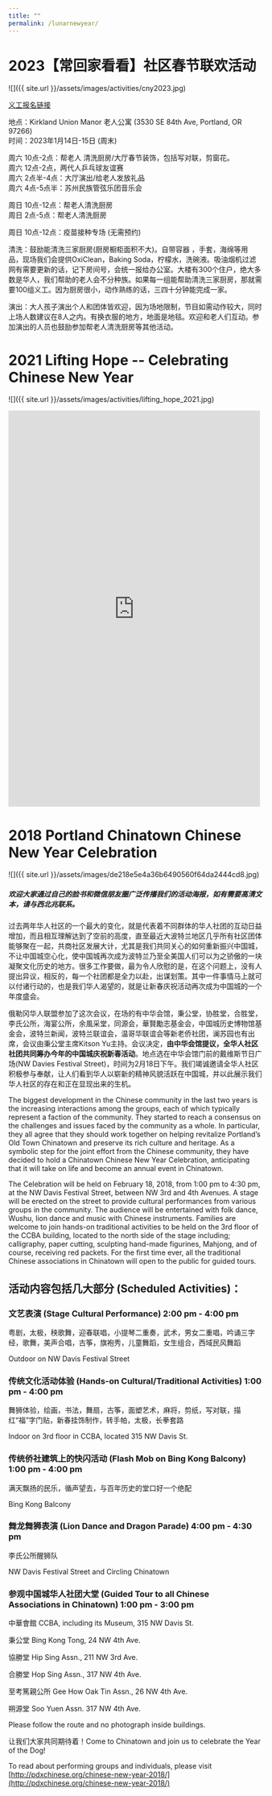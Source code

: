 ```yaml
---
title: ""
permalink: /lunarnewyear/
---
```


# 2023【常回家看看】社区春节联欢活动

![]({{ site.url }}/assets/images/activities/cny2023.jpg)

[义工报名链接](https://docs.google.com/forms/d/e/1FAIpQLSerbP7209LCkipAJUhnEdkvN0S-N-lbFywEG5Jc7MZtjexAlA/viewform?usp=sf_link)

地点：Kirkland Union Manor 老人公寓 (3530 SE 84th Ave, Portland, OR 97266)  
时间：2023年1月14日-15日 (周末)  

周六 10点-2点：帮老人 清洗厨房/大厅春节装饰，包括写对联，剪窗花。  
周六 12点-2点，两代人乒乓球友谊赛  
周六 2点半-4点：大厅演出/给老人发放礼品  
周六 4点-5点半：苏州民族管弦乐团音乐会  

周日 10点-12点：帮老人清洗厨房  
周日 2点-5点：帮老人清洗厨房  

周日 10点-12点：疫苗接种专场 (无需预约)  

清洗：鼓励能清洗三家厨房(厨房橱柜面积不大)。自带容器 ，手套，海绵等用品，现场我们会提供OxiClean，Baking Soda，柠檬水，洗碗液。吸油烟机过滤网有需要更新的话，记下房间号，会统一报给办公室。大楼有300个住户，绝大多数是华人，我们帮助的老人会不分种族。如果每一组能帮助清洗三家厨房，那就需要100组义工。因为厨房很小，动作熟练的话，三四十分钟能完成一家。

演出：大人孩子演出个人和团体皆欢迎，因为场地限制，节目如需动作较大，同时上场人数建议在8人之内。有换衣服的地方，地面是地毯。欢迎和老人们互动。参加演出的人员也鼓励参加帮老人清洗厨房等其他活动。

# 2021 Lifting Hope -- Celebrating Chinese New Year

![]({{ site.url }}/assets/images/activities/lifting_hope_2021.jpg)

<iframe src="https://www.facebook.com/plugins/post.php?href=https%3A%2F%2Fwww.facebook.com%2FOregonChineseCoalition%2Fposts%2F1330277750678122&width=500&show_text=true&height=787&appId" width="500" height="787" style="border:none;overflow:hidden" scrolling="no" frameborder="0" allowfullscreen="true" allow="autoplay; clipboard-write; encrypted-media; picture-in-picture; web-share"></iframe>

# 2018 Portland Chinatown Chinese New Year Celebration

![]({{ site.url }}/assets/images/de218e5e4a36b6490560f64da2444cd8.jpg)

##### 欢迎大家通过自己的脸书和微信朋友圈广泛传播我们的活动海报，如有需要高清文本，请与西北兆联系。

过去两年华人社区的一个最大的变化，就是代表着不同群体的华人社团的互动日益增加，而且相互理解达到了空前的高度，直至最近大波特兰地区几乎所有社区团体能够聚在一起，共商社区发展大计，尤其是我们共同关心的如何重新振兴中国城，不让中国城空心化，使中国城再次成为波特兰乃至全美国人们可以为之骄傲的一块凝聚文化历史的地方。很多工作要做，最为令人欣慰的是，在这个问题上，没有人提出异议，相反的，每一个社团都是全力以赴，出谋划策。其中一件事情马上就可以付诸行动的，也是我们华人渴望的，就是让新春庆祝活动再次成为中国城的一个年度盛会。

俄勒冈华人联盟参加了这次会议，在场的有中华会馆，秉公堂，协胜堂，合胜堂，李氏公所，海宴公所，余風采堂，同源会，華賢勵志基金会，中国城历史博物馆基金会，波特兰新闻，波特兰联谊会，温哥华联谊会等新老侨社团，澜苏园也有出席，会议由秉公堂主席Kitson Yu主持。会议决定，<b>由中华会馆提议，全华人社区社团共同筹办今年的中国城庆祝新春活动</b>。地点选在中华会馆门前的戴维斯节日广场(NW Davies Festival Street)，时间为2月18日下午。我们竭诚邀请全华人社区积极参与奉献，让人们看到华人以崭新的精神风貌活跃在中国城，并以此展示我们华人社区的存在和正在显现出来的生机。

The biggest development in the Chinese community in the last two years is the increasing interactions among the groups, each of which typically represent a faction of the community. They started to reach a consensus on the challenges and issues faced by the community as a whole. In particular, they all agree that they should work together on helping revitalize Portland’s Old Town Chinatown and preserve its rich culture and heritage. As a symbolic step for the joint effort from the Chinese community, they have decided to hold a Chinatown Chinese New Year Celebration, anticipating that it will take on life and become an annual event in Chinatown.

The Celebration will be held on February 18, 2018, from 1:00 pm to 4:30 pm, at the NW Davis Festival Street, between NW 3rd and 4th Avenues. A stage will be erected on the street to provide cultural performances from various groups in the community. The audience will be entertained with folk dance, Wushu, lion dance and music with Chinese instruments. Families are welcome to join hands-on traditional activities to be held on the 3rd floor of the CCBA building, located to the north side of the stage including; calligraphy, paper cutting, sculpting hand-made figurines, Mahjong, and of course, receiving red packets. For the first time ever, all the traditional Chinese associations in Chinatown will open to the public for guided tours.

## 活动内容包括几大部分 (Scheduled Activities)：

### 文艺表演 (Stage Cultural Performance) 2:00 pm - 4:00 pm

粤剧，太极，秧歌舞，迎春联唱，小提琴二重奏，武术，男女二重唱，吟诵三字经，歌舞，美声合唱，古筝，旗袍秀，儿童舞蹈，女生组合，西域民风舞蹈

Outdoor on NW Davis Festival Street

### 传统文化活动体验 (Hands-on Cultural/Traditional Activities) 1:00 pm - 4:00 pm

舞狮体验，绘画，书法，舞扇，古筝，面塑艺术，麻将，剪纸，写对联，描红“福”字门贴，新春挂饰制作，转手帕，太极，长拳套路

Indoor on 3rd floor in CCBA, located 315 NW Davis St.

### 传统侨社建筑上的快闪活动 (Flash Mob on Bing Kong Balcony) 1:00 pm - 4:00 pm

满天飘扬的民乐，循声望去，与百年历史的堂口好一个绝配

Bing Kong Balcony

### 舞龙舞狮表演 (Lion Dance and Dragon Parade) 4:00 pm - 4:30 pm

李氏公所醒狮队

NW Davis Festival Street and Circling Chinatown

### 参观中国城华人社团大堂 (Guided Tour to all Chinese Associations in Chinatown) 1:00 pm - 3:00 pm

中華會館 CCBA, including its Museum, 315 NW Davis St.

秉公堂 Bing Kong Tong, 24 NW 4th Ave.

協勝堂 Hip Sing Assn., 211 NW 3rd Ave.

合勝堂 Hop Sing Assn., 317 NW 4th Ave.

至考篤親公所 Gee How Oak Tin Assn., 26 NW 4th Ave.

朔源堂 Soo Yuen Assn. 317 NW 4th Ave.

Please follow the route and no photograph inside buildings.

让我们大家共同期待着！Come to Chinatown and join us to celebrate the Year of the Dog!

To read about performing groups and individuals, please visit [http://pdxchinese.org/chinese-new-year-2018/](http://pdxchinese.org/chinese-new-year-2018/)
